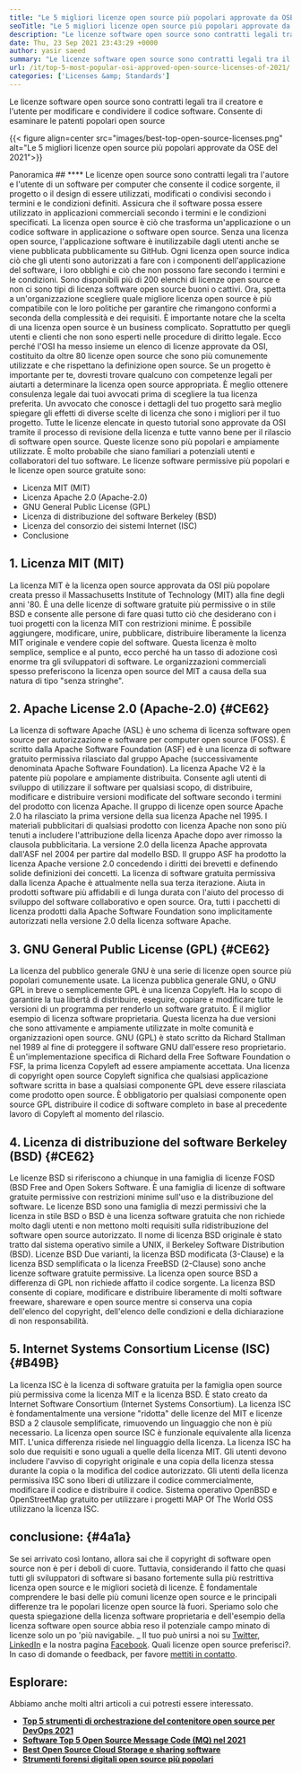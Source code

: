 ```yaml
---
title: "Le 5 migliori licenze open source più popolari approvate da OSE del 2021" 
seoTitle: "Le 5 migliori licenze open source più popolari approvate da OSE del 2021" 
description: "Le licenze software open source sono contratti legali tra il creatore e l'utente per modificare e condividere il codice software. Rivediamo le licenze famose open source" 
date: Thu, 23 Sep 2021 23:43:29 +0000
author: yasir saeed
summary: "Le licenze software open source sono contratti legali tra il creatore e l'utente per modificare e condividere il codice software. Consente di esaminare le patenti popolari open source" 
url: /it/top-5-most-popular-osi-approved-open-source-licenses-of-2021/
categories: ['Licenses &amp; Standards']
---
```


Le licenze software open source sono contratti legali tra il creatore e l'utente per modificare e condividere il codice software. Consente di esaminare le patenti popolari open source

{{< figure align=center src="images/best-top-open-source-licenses.png" alt="Le 5 migliori licenze open source più popolari approvate da OSE del 2021">}}


Panoramica ## **** 
Le licenze open source sono contratti legali tra l'autore e l'utente di un software per computer che consente il codice sorgente, il progetto o il design di essere utilizzati, modificati o condivisi secondo i termini e le condizioni definiti. Assicura che il software possa essere utilizzato in applicazioni commerciali secondo i termini e le condizioni specificati. La licenza open source è ciò che trasforma un'applicazione o un codice software in applicazione o software open source. Senza una licenza open source, l'applicazione software è inutilizzabile dagli utenti anche se viene pubblicata pubblicamente su GitHub. Ogni licenza open source indica ciò che gli utenti sono autorizzati a fare con i componenti dell'applicazione del software, i loro obblighi e ciò che non possono fare secondo i termini e le condizioni.
Sono disponibili più di 200 elenchi di licenze open source e non ci sono tipi di licenza software open source buoni o cattivi. Ora, spetta a un'organizzazione scegliere quale migliore licenza open source è più compatibile con le loro politiche per garantire che rimangono conformi a seconda della complessità e dei requisiti. È importante notare che la scelta di una licenza open source è un business complicato. Soprattutto per quegli utenti e clienti che non sono esperti nelle procedure di diritto legale. Ecco perché l'OSI ha messo insieme un elenco di licenze approvate da OSI, costituito da oltre 80 licenze open source che sono più comunemente utilizzate e che rispettano la definizione open source.
Se un progetto è importante per te, dovresti trovare qualcuno con competenze legali per aiutarti a determinare la licenza open source appropriata. È meglio ottenere consulenza legale dai tuoi avvocati prima di scegliere la tua licenza preferita. Un avvocato che conosce i dettagli del tuo progetto sarà meglio spiegare gli effetti di diverse scelte di licenza che sono i migliori per il tuo progetto. Tutte le licenze elencate in questo tutorial sono approvate da OSI tramite il processo di revisione della licenza e tutte vanno bene per il rilascio di software open source. Queste licenze sono più popolari e ampiamente utilizzate. È molto probabile che siano familiari a potenziali utenti e collaboratori del tuo software. Le licenze software permissive più popolari e le licenze open source gratuite sono:
  * Licenza MIT (MIT)
  * Licenza Apache 2.0 (Apache-2.0)
  * GNU General Public License (GPL)
  * Licenza di distribuzione del software Berkeley (BSD)
  * Licenza del consorzio dei sistemi Internet (ISC)
  * Conclusione

## 1. Licenza MIT (MIT)
La licenza MIT è la licenza open source approvata da OSI più popolare creata presso il Massachusetts Institute of Technology (MIT) alla fine degli anni '80. È una delle licenze di software gratuite più permissive o in stile BSD e consente alle persone di fare quasi tutto ciò che desiderano con i tuoi progetti con la licenza MIT con restrizioni minime.
È possibile aggiungere, modificare, unire, pubblicare, distribuire liberamente la licenza MIT originale e vendere copie del software. Questa licenza è molto semplice, semplice e al punto, ecco perché ha un tasso di adozione così enorme tra gli sviluppatori di software. Le organizzazioni commerciali spesso preferiscono la licenza open source del MIT a causa della sua natura di tipo "senza stringhe".

## 2. Apache License 2.0 (Apache-2.0)   {#CE62}
La licenza di software Apache (ASL) è uno schema di licenza software open source per autorizzazione e software per computer open source (FOSS). È scritto dalla Apache Software Foundation (ASF) ed è una licenza di software gratuito permissiva rilasciato dal gruppo Apache (successivamente denominata Apache Software Foundation). La licenza Apache V2 è la patente più popolare e ampiamente distribuita. Consente agli utenti di sviluppo di utilizzare il software per qualsiasi scopo, di distribuire, modificare e distribuire versioni modificate del software secondo i termini del prodotto con licenza Apache. Il gruppo di licenze open source Apache 2.0 ha rilasciato la prima versione della sua licenza Apache nel 1995.
I materiali pubblicitari di qualsiasi prodotto con licenza Apache non sono più tenuti a includere l'attribuzione della licenza Apache dopo aver rimosso la clausola pubblicitaria. La versione 2.0 della licenza Apache approvata dall'ASF nel 2004 per partire dal modello BSD. Il gruppo ASF ha prodotto la licenza Apache versione 2.0 concedendo i diritti dei brevetti e definendo solide definizioni dei concetti. La licenza di software gratuita permissiva dalla licenza Apache è attualmente nella sua terza iterazione. Aiuta in prodotti software più affidabili e di lunga durata con l'aiuto del processo di sviluppo del software collaborativo e open source. Ora, tutti i pacchetti di licenza prodotti dalla Apache Software Foundation sono implicitamente autorizzati nella versione 2.0 della licenza software Apache.

## 3. GNU General Public License (GPL)   {#CE62}
La licenza del pubblico generale GNU è una serie di licenze open source più popolari comunemente usate. La licenza pubblica generale GNU, o GNU GPL in breve o semplicemente GPL è una licenza Copyleft. Ha lo scopo di garantire la tua libertà di distribuire, eseguire, copiare e modificare tutte le versioni di un programma per renderlo un software gratuito. È il miglior esempio di licenza software proprietaria. Questa licenza ha due versioni che sono attivamente e ampiamente utilizzate in molte comunità e organizzazioni open source.
GNU (GPL) è stato scritto da Richard Stallman nel 1989 al fine di proteggere il software GNU dall'essere reso proprietario. È un'implementazione specifica di Richard della Free Software Foundation o FSF, la prima licenza Copyleft ad essere ampiamente accettata. Una licenza di copyright open source Copyleft significa che qualsiasi applicazione software scritta in base a qualsiasi componente GPL deve essere rilasciata come prodotto open source. È obbligatorio per qualsiasi componente open source GPL distribuire il codice di software completo in base al precedente lavoro di Copyleft al momento del rilascio.

## 4. Licenza di distribuzione del software Berkeley (BSD)   {#CE62}
Le licenze BSD si riferiscono a chiunque in una famiglia di licenze FOSD (BSD Free and Open Sokers Software. È una famiglia di licenze di software gratuite permissive con restrizioni minime sull'uso e la distribuzione del software. Le licenze BSD sono una famiglia di mezzi permissivi che la licenza in stile BSD o BSD è una licenza software gratuita che non richiede molto dagli utenti e non mettono molti requisiti sulla ridistribuzione del software open source autorizzato.
Il nome di licenza BSD originale è stato tratto dal sistema operativo simile a UNIX, il Berkeley Software Distribution (BSD). Licenze BSD Due varianti, la licenza BSD modificata (3-Clause) e la licenza BSD semplificata o la licenza FreeBSD (2-Clause) sono anche licenze software gratuite permissive. La licenza open source BSD a differenza di GPL non richiede affatto il codice sorgente. La licenza BSD consente di copiare, modificare e distribuire liberamente di molti software freeware, shareware e open source mentre si conserva una copia dell'elenco del copyright, dell'elenco delle condizioni e della dichiarazione di non responsabilità.

## 5. Internet Systems Consortium License (ISC)   {#B49B}
La licenza ISC è la licenza di software gratuita per la famiglia open source più permissiva come la licenza MIT e la licenza BSD. È stato creato da Internet Software Consortium (Internet Systems Consortium). La licenza ISC è fondamentalmente una versione "ridotta" delle licenze del MIT e licenze BSD a 2 clausole semplificate, rimuovendo un linguaggio che non è più necessario.
La licenza open source ISC è funzionale equivalente alla licenza MIT. L'unica differenza risiede nel linguaggio della licenza. La licenza ISC ha solo due requisiti e sono uguali a quelle della licenza MIT. Gli utenti devono includere l'avviso di copyright originale e una copia della licenza stessa durante la copia o la modifica del codice autorizzato. Gli utenti della licenza permissiva ISC sono liberi di utilizzare il codice commercialmente, modificare il codice e distribuire il codice. Sistema operativo OpenBSD e OpenStreetMap gratuito per utilizzare i progetti MAP Of The World OSS utilizzano la licenza ISC.

## conclusione:   {#4a1a}
Se sei arrivato così lontano, allora sai che il copyright di software open source non è per i deboli di cuore. Tuttavia, considerando il fatto che quasi tutti gli sviluppatori di software si basano fortemente sulla più restrittiva licenza open source e le migliori società di licenze. È fondamentale comprendere le basi delle più comuni licenze open source e le principali differenze tra le popolari licenze open source là fuori. Speriamo solo che questa spiegazione della licenza software proprietaria e dell'esempio della licenza software open source abbia reso il potenziale campo minato di licenze solo un po 'più navigabile.
_ Il tuo può unirsi a noi su [Twitter][1], [LinkedIn][2] e la nostra pagina [Facebook][3]. Quali licenze open source preferisci?. In caso di domande o feedback, per favore [mettiti in contatto][4].

## Esplorare:
Abbiamo anche molti altri articoli a cui potresti essere interessato.
  * **[Top 5 strumenti di orchestrazione del contenitore open source per DevOps 2021][5]**
  * **[Software Top 5 Open Source Message Code (MQ) nel 2021][6]**
  * **[Best Open Source Cloud Storage e sharing software][7]**
  * **[Strumenti forensi digitali open source più popolari][8]**

  
[1]: https://twitter.com/containerize_co
[2]: https://www.linkedin.com/company/containerize/
[3]: http://facebook.com/containerize
[4]: mailto:yasir.saeed@aspose.com
[5]: https://blog.containerize.com/devops/top-5-open-source-container-orchestration-tools-for-devops-in-2021/
[6]: https://blog.containerize.com/message-queue-software/top-5-open-source-message-queue-software-in-2021/
[7]: https://products.containerize.com/backup-and-sync/
[8]: https://blog.containerize.com/digital-forensic-tools/top-5-open-source-digital-forensic-tools-in-2021/
